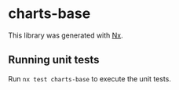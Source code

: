 # charts-base

This library was generated with [Nx](https://nx.dev).

## Running unit tests

Run `nx test charts-base` to execute the unit tests.
